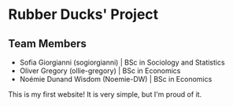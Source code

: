 # Rubber Ducks' Project
## Team Members
- Sofia Giorgianni (sogiorgianni) | BSc in Sociology and Statistics
- Oliver Gregory (ollie-gregory) | BSc in Economics
- Noémie Dunand Wisdom (Noemie-DW) | BSc in Economics

This is my first website! It is very simple, but I'm proud of it.

